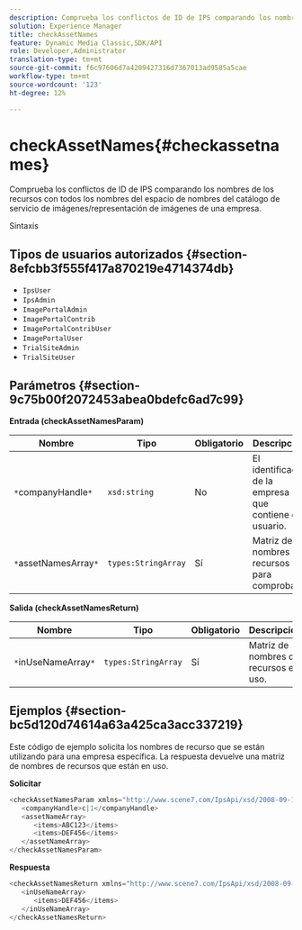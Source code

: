 ```yaml
---
description: Comprueba los conflictos de ID de IPS comparando los nombres de los recursos con todos los nombres del espacio de nombres del catálogo de servicio de imágenes/representación de imágenes de una empresa.
solution: Experience Manager
title: checkAssetNames
feature: Dynamic Media Classic,SDK/API
role: Developer,Administrator
translation-type: tm+mt
source-git-commit: f6c97606d7a4209427316d7367013ad9585a5cae
workflow-type: tm+mt
source-wordcount: '123'
ht-degree: 12%

---
```



# checkAssetNames{#checkassetnames}

Comprueba los conflictos de ID de IPS comparando los nombres de los recursos con todos los nombres del espacio de nombres del catálogo de servicio de imágenes/representación de imágenes de una empresa.

Sintaxis

## Tipos de usuarios autorizados {#section-8efcbb3f555f417a870219e4714374db}

* `IpsUser`
* `IpsAdmin`
* `ImagePortalAdmin`
* `ImagePortalContrib`
* `ImagePortalContribUser`
* `ImagePortalUser`
* `TrialSiteAdmin`
* `TrialSiteUser`

## Parámetros {#section-9c75b00f2072453abea0bdefc6ad7c99}

**Entrada (checkAssetNamesParam)**

| Nombre | Tipo | Obligatorio | Descripción |
|---|---|---|---|
| `*`companyHandle`*` | `xsd:string` | No | El identificador de la empresa que contiene el usuario. |
| `*`assetNamesArray`*` | `types:StringArray` | Sí | Matriz de nombres de recursos para comprobar. |

**Salida (checkAssetNamesReturn)**

| Nombre | Tipo | Obligatorio | Descripción |
|---|---|---|---|
| `*`inUseNameArray`*` | `types:StringArray` | Sí | Matriz de nombres de recursos en uso. |

## Ejemplos {#section-bc5d120d74614a63a425ca3acc337219}

Este código de ejemplo solicita los nombres de recurso que se están utilizando para una empresa específica. La respuesta devuelve una matriz de nombres de recursos que están en uso.

**Solicitar**

```java
<checkAssetNamesParam xmlns="http://www.scene7.com/IpsApi/xsd/2008-09-10">
   <companyHandle>c|1</companyHandle>
   <assetNameArray>
      <items>ABC123</items>
      <items>DEF456</items>
   </assetNameArray>
</checkAssetNamesParam>
```

**Respuesta**

```java
<checkAssetNamesReturn xmlns="http://www.scene7.com/IpsApi/xsd/2008-09-10">
   <inUseNameArray>
      <items>DEF456</items>
   </inUseNameArray>
</checkAssetNamesReturn>
```

